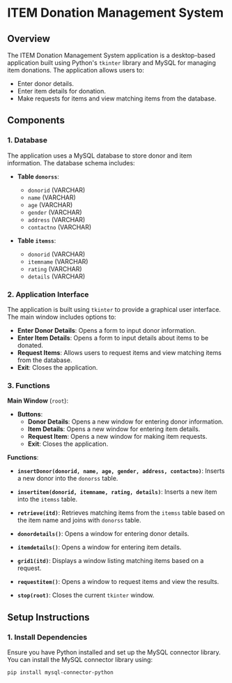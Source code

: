 # ITEM Donation Management System

## Overview

The ITEM Donation Management System application is a desktop-based application built using Python's `tkinter` library and MySQL for managing item donations. The application allows users to:

- Enter donor details.
- Enter item details for donation.
- Make requests for items and view matching items from the database.

## Components

### 1. Database

The application uses a MySQL database to store donor and item information. The database schema includes:

- **Table `donorss`**:
  - `donorid` (VARCHAR)
  - `name` (VARCHAR)
  - `age` (VARCHAR)
  - `gender` (VARCHAR)
  - `address` (VARCHAR)
  - `contactno` (VARCHAR)

- **Table `itemss`**:
  - `donorid` (VARCHAR)
  - `itemname` (VARCHAR)
  - `rating` (VARCHAR)
  - `details` (VARCHAR)

### 2. Application Interface

The application is built using `tkinter` to provide a graphical user interface. The main window includes options to:

- **Enter Donor Details**: Opens a form to input donor information.
- **Enter Item Details**: Opens a form to input details about items to be donated.
- **Request Items**: Allows users to request items and view matching items from the database.
- **Exit**: Closes the application.

### 3. Functions

**Main Window** (`root`):
- **Buttons**:
  - **Donor Details**: Opens a new window for entering donor information.
  - **Item Details**: Opens a new window for entering item details.
  - **Request Item**: Opens a new window for making item requests.
  - **Exit**: Closes the application.

**Functions**:
- **`insertDonor(donorid, name, age, gender, address, contactno)`**:
  Inserts a new donor into the `donorss` table.

- **`insertitem(donorid, itemname, rating, details)`**:
  Inserts a new item into the `itemss` table.

- **`retrieve(itd)`**:
  Retrieves matching items from the `itemss` table based on the item name and joins with `donorss` table.

- **`donordetails()`**:
  Opens a window for entering donor details.

- **`itemdetails()`**:
  Opens a window for entering item details.

- **`grid1(itd)`**:
  Displays a window listing matching items based on a request.

- **`requestitem()`**:
  Opens a window to request items and view the results.

- **`stop(root)`**:
  Closes the current `tkinter` window.

## Setup Instructions

### 1. Install Dependencies

Ensure you have Python installed and set up the MySQL connector library. You can install the MySQL connector library using:

```bash
pip install mysql-connector-python

